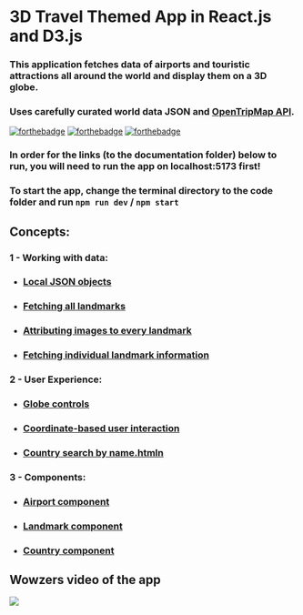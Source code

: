 # 3D Travel Themed App in React.js and D3.js
### This application fetches data of airports and touristic attractions all around the world and **display them on a 3D globe**.
### Uses carefully curated world data JSON and [OpenTripMap API](https://dev.opentripmap.org/product).

[![forthebadge](https://forthebadge.com/images/featured/featured-built-with-love.svg)](https://forthebadge.com)
[![forthebadge](https://forthebadge.com/images/badges/60-percent-of-the-time-works-every-time.svg)](https://forthebadge.com)
[![forthebadge](https://forthebadge.com/images/badges/made-with-react.svg)](https://forthebadge.com)


### In order for the links (to the documentation folder) below to run, you will need to run the app on localhost:5173 first!
### To start the app, change the terminal directory to the code folder and run `npm run dev` / `npm start`

## Concepts:
 ### 1 - Working with data:
   * ### [Local JSON objects](http://localhost:5173/Docs/JSON_objects.html)
   * ### [Fetching all landmarks](http://localhost:5173/Docs/Fetching_all_landmarks.html)
   * ### [Attributing images to every landmark](http://localhost:5173/Docs/SetCategory.html)
   * ### [Fetching individual landmark information](http://localhost:5173/Docs/Fetching_individual_landmark_info.html)

 ### 2 - User Experience:
   * ### [Globe controls](http://localhost:5173/Docs/Globe_controls.html)
   * ### [Coordinate-based user interaction](http://localhost:5173/Docs/Coordinate-based_user_interaction.html)
   * ### [Country search by name.htmln](http://localhost:5173/Docs/Country_search_by_name.html)

 ### 3 - Components:
   * ### [Airport component](http://localhost:5173/Docs/Airport_component.html)
   * ### [Landmark component](http://localhost:5173/Docs/Landmark_component.html)
   * ### [Country component](http://localhost:5173/Docs/Country_component.html)

 ## Wowzers video of the app
 ![](3D-Travel-Themed-React-App/Example_video.gif)
